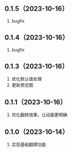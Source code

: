 ## 0.1.5（2023-10-16）
1. bugfix
## 0.1.4（2023-10-16）
1. bugfix
## 0.1.3（2023-10-16）
1. 优化默认值处理
2. 更新预览图
## 0.1.1（2023-10-16）
1. 优化翻转效果，让动画更明确
## 0.1.0（2023-10-14）
1. 实现基础翻牌功能

